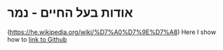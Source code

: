 # אודות בעל החיים - נמר
(https://he.wikipedia.org/wiki/%D7%A0%D7%9E%D7%A8)
Here I show how to [link to Github](https://github.com/)
